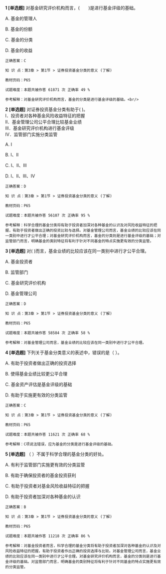 **1 [单选题]** 对基金研究评价机构而言，(　　)是进行基金评级的基础。

A. 基金的管理人

B. 基金的份额

C. 基金的分类

D. 基金的收益<br/>

```
正确答案：C

知 识 点：第3章 > 第1节 > 证券投资基金分类的意义 (了解)

教材页码：P65

试题难度：本题共被作答 61871 次 正确率 49 %

参考解释：对基金研究评价机构而言，基金的分类是进行基金评级的基础。<br/>
```


**2 [单选题]** 对证券投资基金分类有助于(       )。<br />
Ⅰ．投资者对各种基金风险收益特征的把握<br />
Ⅱ．基金管理公司公平合理比较基金业绩<br />
Ⅲ．基金研究评价机构进行基金评级<br />
Ⅳ．监管部门实施分类监管

A. Ⅰ

B. Ⅰ、Ⅱ

C. Ⅰ、Ⅱ、Ⅲ

D. Ⅰ、Ⅱ、Ⅲ、Ⅳ

```
正确答案：D

知 识 点：第3章 > 第1节 > 证券投资基金分类的意义 (了解)

教材页码：P65

试题难度：本题共被作答 56107 次 正确率 95 %

参考解释：科学合理的基金分类将有助于投资者加深对各种基金的认识及对风险收益特征的把握，有助于投资者做出正确的投资比较与选择。对基金管理公司而言，基金业绩的比较应该在同一类别中进行才公平合理；对基金研究评价机构而言，基金的分类则是进行基金评级的基础；对监管部门而言，明确基金的类别特征将有利于针对不同基金的特点实施更有效的分类监管。
```


**3 [单选题]** 对(        )而言，基金业绩的比较应该在同一类别中进行才公平合理。

A. 基金投资者

B. 监管部门

C. 基金研究评价机构

D. 基金管理公司

```
正确答案：D

知 识 点：第3章 > 第1节 > 证券投资基金分类的意义 (了解)

教材页码：P65

试题难度：本题共被作答 58584 次 正确率 58 %

参考解释：对基金管理公司而言，基金业绩的比较应该在同一类别中进行才公平合理。
```


**4 [单选题]** 下列关于基金分类意义的表述中，错误的是（       ）。

A. 有助于投资者做出正确的投资选择

B. 使得基金业绩比较更公平合理

C. 基金资产评估是基金评级的基础

D. 有助于实施更有效的分类监管

```
正确答案：C

知 识 点：第3章 > 第1节 > 证券投资基金分类的意义 (了解)

教材页码：P65

试题难度：本题共被作答 11621 次 正确率 68 %

参考解释：C项说法错误，应为基金的分类是进行基金评级的基础。
```


**5 [单选题]** （       ）不属于科学合理的基金分类的好处。

A. 有利于监管部门实施更有效的分类监管

B. 有助于确保投资者的基金投资获利

C. 有助于投资者对基金风险收益特征的把握

D. 有助于投资者加深对各种基金的认识

```
正确答案：B

知 识 点：第3章 > 第1节 > 证券投资基金分类的意义 (了解)

教材页码：P65

试题难度：本题共被作答 11218 次 正确率 86 %

参考解释：对基金投资者而言，科学合理的基金分类将有助于投资者加深对各种基金的认识及对风险收益特征的把握，有助于投资者作出正确的投资选择与比较。对基金管理公司而言，基金业绩的比较应该在同一类别中进行才公平合理。对基金研究评价机构而言，基金的分类则是进行基金评级的基础。对监管部门而言，明确基金的类别特征将有利于针对不同基金的特点实施更有效的分类监管。
```

